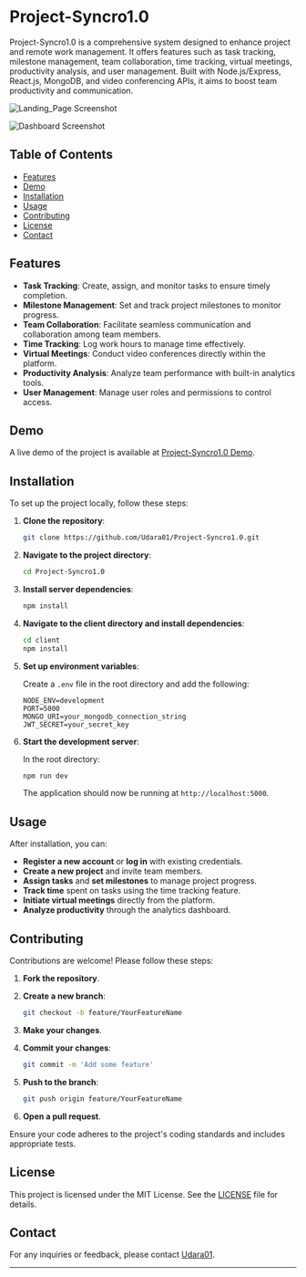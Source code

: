 # Project-Syncro1.0
Project-Syncro1.0 is a comprehensive system designed to enhance project and remote work management. It offers features such as task tracking, milestone management, team collaboration, time tracking, virtual meetings, productivity analysis, and user management. Built with Node.js/Express, React.js, MongoDB, and video conferencing APIs, it aims to boost team productivity and communication.

![Landing_Page Screenshot](Backend/uploads/LandPage.png)

![Dashboard Screenshot](Backend/uploads/Dashboard.png)

## Table of Contents

- [Features](#features)
- [Demo](#demo)
- [Installation](#installation)
- [Usage](#usage)
- [Contributing](#contributing)
- [License](#license)
- [Contact](#contact)

## Features

- **Task Tracking**: Create, assign, and monitor tasks to ensure timely completion.
- **Milestone Management**: Set and track project milestones to monitor progress.
- **Team Collaboration**: Facilitate seamless communication and collaboration among team members.
- **Time Tracking**: Log work hours to manage time effectively.
- **Virtual Meetings**: Conduct video conferences directly within the platform.
- **Productivity Analysis**: Analyze team performance with built-in analytics tools.
- **User Management**: Manage user roles and permissions to control access.

## Demo

A live demo of the project is available at [Project-Syncro1.0 Demo](https://example.com/demo).

## Installation

To set up the project locally, follow these steps:

1. **Clone the repository**:

   ```bash
   git clone https://github.com/Udara01/Project-Syncro1.0.git
   ```

2. **Navigate to the project directory**:

   ```bash
   cd Project-Syncro1.0
   ```

3. **Install server dependencies**:

   ```bash
   npm install
   ```

4. **Navigate to the client directory and install dependencies**:

   ```bash
   cd client
   npm install
   ```

5. **Set up environment variables**:

   Create a `.env` file in the root directory and add the following:

   ```env
   NODE_ENV=development
   PORT=5000
   MONGO_URI=your_mongodb_connection_string
   JWT_SECRET=your_secret_key
   ```

6. **Start the development server**:

   In the root directory:

   ```bash
   npm run dev
   ```

   The application should now be running at `http://localhost:5000`.

## Usage

After installation, you can:

- **Register a new account** or **log in** with existing credentials.
- **Create a new project** and invite team members.
- **Assign tasks** and **set milestones** to manage project progress.
- **Track time** spent on tasks using the time tracking feature.
- **Initiate virtual meetings** directly from the platform.
- **Analyze productivity** through the analytics dashboard.

## Contributing

Contributions are welcome! Please follow these steps:

1. **Fork the repository**.
2. **Create a new branch**:

   ```bash
   git checkout -b feature/YourFeatureName
   ```

3. **Make your changes**.
4. **Commit your changes**:

   ```bash
   git commit -m 'Add some feature'
   ```

5. **Push to the branch**:

   ```bash
   git push origin feature/YourFeatureName
   ```

6. **Open a pull request**.

Ensure your code adheres to the project's coding standards and includes appropriate tests.

## License

This project is licensed under the MIT License. See the [LICENSE](https://github.com/Udara01/Project-Syncro1.0/blob/main/LICENSE) file for details.

## Contact

For any inquiries or feedback, please contact [Udara01](https://github.com/Udara01).

---
